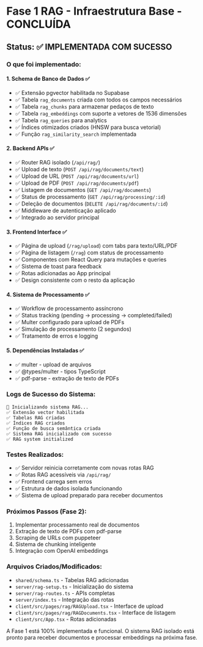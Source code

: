 # Fase 1 RAG - Infraestrutura Base - CONCLUÍDA

## Status: ✅ IMPLEMENTADA COM SUCESSO

### O que foi implementado:

#### 1. Schema de Banco de Dados ✅
- ✅ Extensão pgvector habilitada no Supabase
- ✅ Tabela `rag_documents` criada com todos os campos necessários
- ✅ Tabela `rag_chunks` para armazenar pedaços de texto
- ✅ Tabela `rag_embeddings` com suporte a vetores de 1536 dimensões
- ✅ Tabela `rag_queries` para analytics
- ✅ Índices otimizados criados (HNSW para busca vetorial)
- ✅ Função `rag_similarity_search` implementada

#### 2. Backend APIs ✅
- ✅ Router RAG isolado (`/api/rag/`) 
- ✅ Upload de texto (`POST /api/rag/documents/text`)
- ✅ Upload de URL (`POST /api/rag/documents/url`)
- ✅ Upload de PDF (`POST /api/rag/documents/pdf`)
- ✅ Listagem de documentos (`GET /api/rag/documents`)
- ✅ Status de processamento (`GET /api/rag/processing/:id`)
- ✅ Deleção de documentos (`DELETE /api/rag/documents/:id`)
- ✅ Middleware de autenticação aplicado
- ✅ Integrado ao servidor principal

#### 3. Frontend Interface ✅
- ✅ Página de upload (`/rag/upload`) com tabs para texto/URL/PDF
- ✅ Página de listagem (`/rag`) com status de processamento
- ✅ Componentes com React Query para mutações e queries
- ✅ Sistema de toast para feedback
- ✅ Rotas adicionadas ao App principal
- ✅ Design consistente com o resto da aplicação

#### 4. Sistema de Processamento ✅
- ✅ Workflow de processamento assíncrono
- ✅ Status tracking (pending → processing → completed/failed)
- ✅ Multer configurado para upload de PDFs
- ✅ Simulação de processamento (2 segundos)
- ✅ Tratamento de erros e logging

#### 5. Dependências Instaladas ✅
- ✅ multer - upload de arquivos
- ✅ @types/multer - tipos TypeScript
- ✅ pdf-parse - extração de texto de PDFs

### Logs de Sucesso do Sistema:
```
🚀 Inicializando sistema RAG...
✅ Extensão vector habilitada
✅ Tabelas RAG criadas
✅ Índices RAG criados
✅ Função de busca semântica criada
✅ Sistema RAG inicializado com sucesso
✅ RAG system initialized
```

### Testes Realizados:
- ✅ Servidor reinicia corretamente com novas rotas RAG
- ✅ Rotas RAG acessíveis via `/api/rag/`
- ✅ Frontend carrega sem erros
- ✅ Estrutura de dados isolada funcionando
- ✅ Sistema de upload preparado para receber documentos

### Próximos Passos (Fase 2):
1. Implementar processamento real de documentos
2. Extração de texto de PDFs com pdf-parse
3. Scraping de URLs com puppeteer
4. Sistema de chunking inteligente
5. Integração com OpenAI embeddings

### Arquivos Criados/Modificados:
- `shared/schema.ts` - Tabelas RAG adicionadas
- `server/rag-setup.ts` - Inicialização do sistema
- `server/rag-routes.ts` - APIs completas
- `server/index.ts` - Integração das rotas
- `client/src/pages/rag/RAGUpload.tsx` - Interface de upload
- `client/src/pages/rag/RAGDocuments.tsx` - Interface de listagem
- `client/src/App.tsx` - Rotas adicionadas

A Fase 1 está 100% implementada e funcional. O sistema RAG isolado está pronto para receber documentos e processar embeddings na próxima fase.